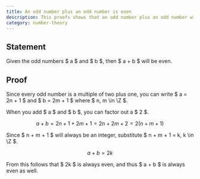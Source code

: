 ```yaml
---
title: An odd number plus an odd number is even
description: This proofs shows that an odd number plus an odd number will always be even.
category: number-theory
---
```


## Statement

Given the odd numbers $ a $ and $ b $, then $ a + b $ will be even.

## Proof

Since every odd number is a multiple of two plus one, you can write $ a = 2n + 1 $ and $ b = 2m + 1 $ where $ n, m \in \Z $.

When you add $ a $ and $ b $, you can factor out a $ 2 $.

$$ a + b = 2n + 1 + 2m + 1 = 2n + 2m + 2 = 2(n + m + 1) $$

Since $ n + m + 1 $ will always be an integer, substitute $ n + m + 1 = k, k \in \Z $.

$$ a + b = 2k $$

From this follows that $ 2k $ is always even, and thus $ a + b $ is always even as well.
